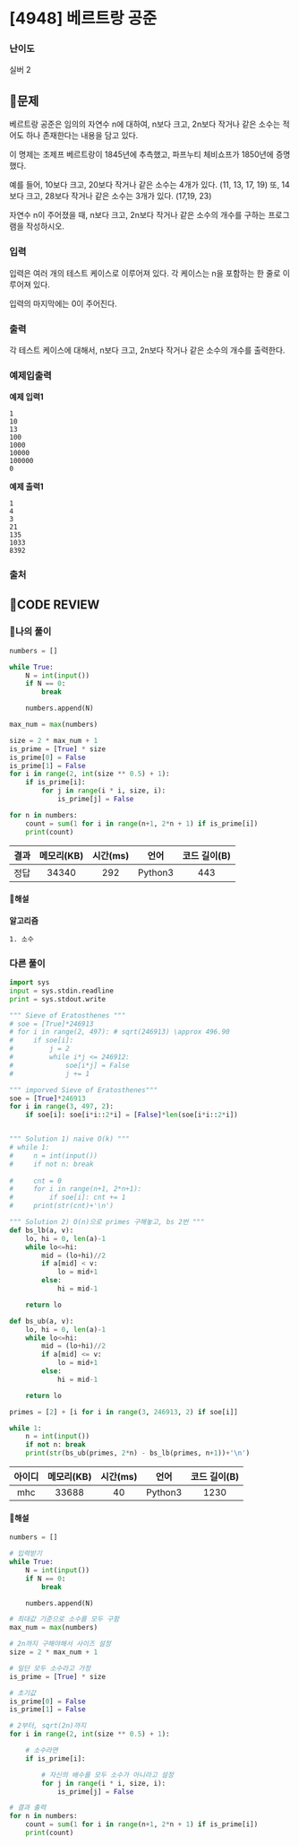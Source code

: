 # [4948] 베르트랑 공준

### **난이도**
실버 2
## **📝문제**
베르트랑 공준은 임의의 자연수 n에 대하여, n보다 크고, 2n보다 작거나 같은 소수는 적어도 하나 존재한다는 내용을 담고 있다.

이 명제는 조제프 베르트랑이 1845년에 추측했고, 파프누티 체비쇼프가 1850년에 증명했다.

예를 들어, 10보다 크고, 20보다 작거나 같은 소수는 4개가 있다. (11, 13, 17, 19) 또, 14보다 크고, 28보다 작거나 같은 소수는 3개가 있다. (17,19, 23)

자연수 n이 주어졌을 때, n보다 크고, 2n보다 작거나 같은 소수의 개수를 구하는 프로그램을 작성하시오. 
### **입력**
입력은 여러 개의 테스트 케이스로 이루어져 있다. 각 케이스는 n을 포함하는 한 줄로 이루어져 있다.

입력의 마지막에는 0이 주어진다.
### **출력**
각 테스트 케이스에 대해서, n보다 크고, 2n보다 작거나 같은 소수의 개수를 출력한다.
### **예제입출력**

**예제 입력1**

```
1
10
13
100
1000
10000
100000
0
```

**예제 출력1**

```
1
4
3
21
135
1033
8392
```

### **출처**

## **🧐CODE REVIEW**

### **🧾나의 풀이**

```python
numbers = []

while True:
    N = int(input())
    if N == 0:
        break

    numbers.append(N)

max_num = max(numbers)

size = 2 * max_num + 1
is_prime = [True] * size
is_prime[0] = False
is_prime[1] = False
for i in range(2, int(size ** 0.5) + 1):
    if is_prime[i]:
        for j in range(i * i, size, i):
            is_prime[j] = False

for n in numbers:
    count = sum(1 for i in range(n+1, 2*n + 1) if is_prime[i])
    print(count)
```

결과	| 메모리(KB) |	시간(ms) |	언어 |	코드 길이(B)
:----:|:-----:|:-----:|:-----:|:--------:
정답|34340|292|Python3|443
#### **📝해설**

**알고리즘**
```
1. 소수
```

### **다른 풀이**

```python
import sys
input = sys.stdin.readline
print = sys.stdout.write

""" Sieve of Eratosthenes """
# soe = [True]*246913
# for i in range(2, 497): # sqrt(246913) \approx 496.90
#     if soe[i]:
#         j = 2
#         while i*j <= 246912:
#             soe[i*j] = False
#             j += 1

""" imporved Sieve of Eratosthenes"""
soe = [True]*246913
for i in range(3, 497, 2):
    if soe[i]: soe[i*i::2*i] = [False]*len(soe[i*i::2*i])


""" Solution 1) naive O(k) """
# while 1:
#     n = int(input())
#     if not n: break
    
#     cnt = 0
#     for i in range(n+1, 2*n+1):
#         if soe[i]: cnt += 1
#     print(str(cnt)+'\n')

""" Solution 2) O(n)으로 primes 구해놓고, bs 2번 """
def bs_lb(a, v):
    lo, hi = 0, len(a)-1
    while lo<=hi:
        mid = (lo+hi)//2
        if a[mid] < v:
            lo = mid+1
        else:
            hi = mid-1

    return lo

def bs_ub(a, v):
    lo, hi = 0, len(a)-1
    while lo<=hi:
        mid = (lo+hi)//2
        if a[mid] <= v:
            lo = mid+1
        else:
            hi = mid-1

    return lo

primes = [2] + [i for i in range(3, 246913, 2) if soe[i]]

while 1:
    n = int(input())
    if not n: break
    print(str(bs_ub(primes, 2*n) - bs_lb(primes, n+1))+'\n')
```

아이디 | 메모리(KB) |	시간(ms) |	언어 |	코드 길이(B) 
:-----:|:-----:|:-----:|:----:|:--------:
mhc|33688|40|Python3|1230
#### **📝해설**

```python
numbers = []

# 입력받기
while True:
    N = int(input())
    if N == 0:
        break

    numbers.append(N)

# 최대값 기준으로 소수를 모두 구함
max_num = max(numbers)

# 2n까지 구해야해서 사이즈 설정
size = 2 * max_num + 1

# 일단 모두 소수라고 가정
is_prime = [True] * size

# 초기값
is_prime[0] = False
is_prime[1] = False

# 2부터, sqrt(2n)까지
for i in range(2, int(size ** 0.5) + 1):

    # 소수라면
    if is_prime[i]:

        # 자신의 배수를 모두 소수가 아니라고 설정
        for j in range(i * i, size, i):
            is_prime[j] = False

# 결과 출력
for n in numbers:
    count = sum(1 for i in range(n+1, 2*n + 1) if is_prime[i])
    print(count)
```
